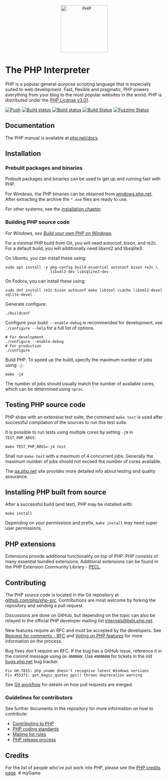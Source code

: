 <div align="center">
    <a href="https://php.net">
        <img
            alt="PHP"
            src="https://www.php.net/images/logos/new-php-logo.svg"
            width="150">
    </a>
</div>

# The PHP Interpreter

PHP is a popular general-purpose scripting language that is especially suited to
web development. Fast, flexible and pragmatic, PHP powers everything from your
blog to the most popular websites in the world. PHP is distributed under the
[PHP License v3.01](LICENSE).

[![Push](https://github.com/php/php-src/actions/workflows/push.yml/badge.svg)](https://github.com/php/php-src/actions/workflows/push.yml)
[![Build status](https://travis-ci.com/php/php-src.svg?branch=master)](https://travis-ci.com/github/php/php-src)
[![Build status](https://ci.appveyor.com/api/projects/status/meyur6fviaxgdwdy/branch/master?svg=true)](https://ci.appveyor.com/project/php/php-src)
[![Build Status](https://dev.azure.com/phpazuredevops/php/_apis/build/status/php.php-src?branchName=master)](https://dev.azure.com/phpazuredevops/php/_build/latest?definitionId=1&branchName=master)
[![Fuzzing Status](https://oss-fuzz-build-logs.storage.googleapis.com/badges/php.svg)](https://bugs.chromium.org/p/oss-fuzz/issues/list?sort=-opened&can=1&q=proj:php)

## Documentation

The PHP manual is available at [php.net/docs](https://php.net/docs).

## Installation

### Prebuilt packages and binaries

Prebuilt packages and binaries can be used to get up and running fast with PHP.

For Windows, the PHP binaries can be obtained from
[windows.php.net](https://windows.php.net). After extracting the archive the
`*.exe` files are ready to use.

For other systems, see the [installation chapter](https://php.net/install).

### Building PHP source code

*For Windows, see [Build your own PHP on Windows](https://wiki.php.net/internals/windows/stepbystepbuild_sdk_2).*

For a minimal PHP build from Git, you will need autoconf, bison, and re2c. For
a default build, you will additionally need libxml2 and libsqlite3.

On Ubuntu, you can install these using:

    sudo apt install -y pkg-config build-essential autoconf bison re2c \
                        libxml2-dev libsqlite3-dev

On Fedora, you can install these using:

    sudo dnf install re2c bison autoconf make libtool ccache libxml2-devel sqlite-devel

Generate configure:

    ./buildconf

Configure your build. `--enable-debug` is recommended for development, see
`./configure --help` for a full list of options.

    # For development
    ./configure --enable-debug
    # For production
    ./configure

Build PHP. To speed up the build, specify the maximum number of jobs using `-j`:

    make -j4

The number of jobs should usually match the number of available cores, which
can be determined using `nproc`.

## Testing PHP source code

PHP ships with an extensive test suite, the command `make test` is used after
successful compilation of the sources to run this test suite.

It is possible to run tests using multiple cores by setting `-jN` in
`TEST_PHP_ARGS`:

    make TEST_PHP_ARGS=-j4 test

Shall run `make test` with a maximum of 4 concurrent jobs: Generally the maximum
number of jobs should not exceed the number of cores available.

The [qa.php.net](https://qa.php.net) site provides more detailed info about
testing and quality assurance.

## Installing PHP built from source

After a successful build (and test), PHP may be installed with:

    make install

Depending on your permissions and prefix, `make install` may need super user
permissions.

## PHP extensions

Extensions provide additional functionality on top of PHP. PHP consists of many
essential bundled extensions. Additional extensions can be found in the PHP
Extension Community Library - [PECL](https://pecl.php.net).

## Contributing

The PHP source code is located in the Git repository at
[github.com/php/php-src](https://github.com/php/php-src). Contributions are most
welcome by forking the repository and sending a pull request.

Discussions are done on GitHub, but depending on the topic can also be relayed
to the official PHP developer mailing list internals@lists.php.net.

New features require an RFC and must be accepted by the developers. See
[Request for comments - RFC](https://wiki.php.net/rfc) and
[Voting on PHP features](https://wiki.php.net/rfc/voting) for more information
on the process.

Bug fixes don't require an RFC. If the bug has a GitHub issue, reference it in
the commit message using `GH-NNNNNN`. Use `#NNNNNN` for tickets in the old
[bugs.php.net](https://bugs.php.net) bug tracker.

    Fix GH-7815: php_uname doesn't recognise latest Windows versions
    Fix #55371: get_magic_quotes_gpc() throws deprecation warning

See [Git workflow](https://wiki.php.net/vcs/gitworkflow) for details on how pull
requests are merged.

### Guidelines for contributors

See further documents in the repository for more information on how to
contribute:

- [Contributing to PHP](/CONTRIBUTING.md)
- [PHP coding standards](/CODING_STANDARDS.md)
- [Mailing list rules](/docs/mailinglist-rules.md)
- [PHP release process](/docs/release-process.md)

## Credits

For the list of people who've put work into PHP, please see the
[PHP credits page](https://php.net/credits.php).
#   m y G a m e  
 